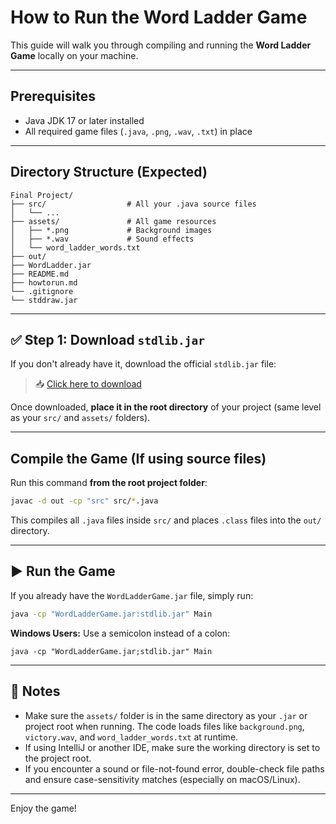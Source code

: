 # How to Run the Word Ladder Game

This guide will walk you through compiling and running the **Word Ladder Game** locally on your machine.

---

## Prerequisites

- Java JDK 17 or later installed  
- All required game files (`.java`, `.png`, `.wav`, `.txt`) in place  

---

## Directory Structure (Expected)

```
Final Project/
├── src/                  # All your .java source files
│   └── ...
├── assets/               # All game resources
│   ├── *.png             # Background images
│   ├── *.wav             # Sound effects
│   └── word_ladder_words.txt
├── out/                  
├── WordLadder.jar        
├── README.md
├── howtorun.md
└── .gitignore
└── stddraw.jar
```

---

## ✅ Step 1: Download `stdlib.jar`

If you don't already have it, download the official `stdlib.jar` file:

> 📥 [Click here to download](https://introcs.cs.princeton.edu/java/stdlib/stdlib.jar)

Once downloaded, **place it in the root directory** of your project (same level as your `src/` and `assets/` folders).

---

## Compile the Game (If using source files)

Run this command **from the root project folder**:

```bash
javac -d out -cp "src" src/*.java
```

This compiles all `.java` files inside `src/` and places `.class` files into the `out/` directory.

---

## ▶️ Run the Game

If you already have the `WordLadderGame.jar` file, simply run:

```bash
java -cp "WordLadderGame.jar:stdlib.jar" Main
```

**Windows Users:** Use a semicolon instead of a colon:
```
java -cp "WordLadderGame.jar;stdlib.jar" Main
```

---

## 🧩 Notes

- Make sure the `assets/` folder is in the same directory as your `.jar` or project root when running. The code loads files like `background.png`, `victory.wav`, and `word_ladder_words.txt` at runtime.
- If using IntelliJ or another IDE, make sure the working directory is set to the project root.
- If you encounter a sound or file-not-found error, double-check file paths and ensure case-sensitivity matches (especially on macOS/Linux).

---

Enjoy the game! 
